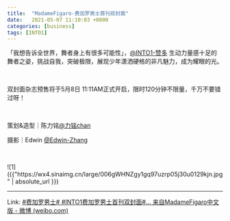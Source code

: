 ```yaml
---
title:  "MadameFigaro-费加罗男士首刊双封面"
date:   2021-05-07 11:10:03 +0800
categories: [business]
tags: [INTO1]
---
```



「我想告诉全世界，舞者身上有很多可能性」，[@INTO1-赞多](https://weibo.com/n/INTO1-赞多?from=feed&loc=at) 生动力量感十足的舞者之姿，挑战自我，突破极限，展现少年潇洒硬格的非凡魅力，成为耀眼的光。

<br/>

双封面杂志预售将于5月8日 11:11AM正式开启，限时120分钟不限量，千万不要错过呀！

<br/>

策划&造型｜陈力铭[@力铭chan](https://weibo.com/n/力铭chan?from=feed&loc=at)

摄影｜Edwin [@Edwin-Zhang](https://weibo.com/n/Edwin-Zhang?from=feed&loc=at)

<br/>

![1]({{"https:\/\/wx4.sinaimg.cn\/large\/006gWHNZgy1gq97uzrp05j30u0129kjn.jpg" | absolute_url }})

****

Link: [#费加罗男士# #INTO1费加罗男士首刊双封面#... 来自MadameFigaro中文版 - 微博 (weibo.com)](https://www.weibo.com/5747209783/Kel3MFvoP)